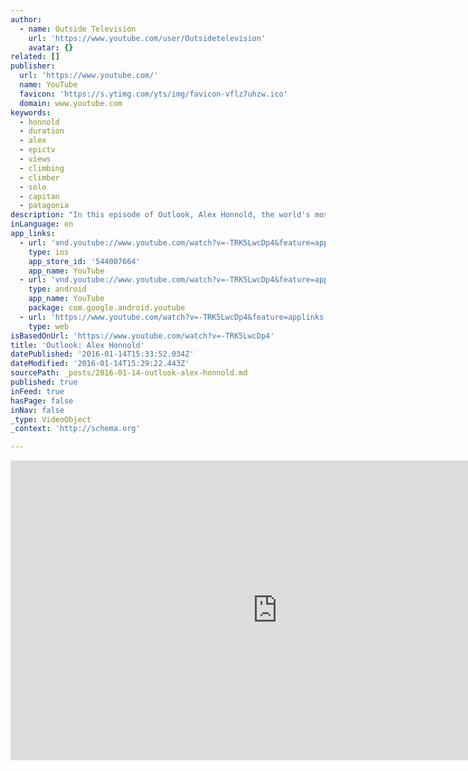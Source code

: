 ```yaml
---
author:
  - name: Outside Television
    url: 'https://www.youtube.com/user/Outsidetelevision'
    avatar: {}
related: []
publisher:
  url: 'https://www.youtube.com/'
  name: YouTube
  favicon: 'https://s.ytimg.com/yts/img/favicon-vflz7uhzw.ico'
  domain: www.youtube.com
keywords:
  - honnold
  - duration
  - alex
  - epictv
  - views
  - climbing
  - climber
  - solo
  - capitan
  - patagonia
description: "In this episode of Outlook, Alex Honnold, the world's most famous free solo climber, is profiled by professional mountain climber and guide Melissa Arnot. Premieres 12/11 at 10pm ET. http://www.outsidetelevision.com/find-us"
inLanguage: en
app_links:
  - url: 'vnd.youtube://www.youtube.com/watch?v=-TRK5LwcDp4&feature=applinks'
    type: ios
    app_store_id: '544007664'
    app_name: YouTube
  - url: 'vnd.youtube://www.youtube.com/watch?v=-TRK5LwcDp4&feature=applinks'
    type: android
    app_name: YouTube
    package: com.google.android.youtube
  - url: 'https://www.youtube.com/watch?v=-TRK5LwcDp4&feature=applinks'
    type: web
isBasedOnUrl: 'https://www.youtube.com/watch?v=-TRK5LwcDp4'
title: 'Outlook: Alex Honnold'
datePublished: '2016-01-14T15:33:52.034Z'
dateModified: '2016-01-14T15:29:22.443Z'
sourcePath: _posts/2016-01-14-outlook-alex-honnold.md
published: true
inFeed: true
hasPage: false
inNav: false
_type: VideoObject
_context: 'http://schema.org'

---
```

<iframe src="https://cdn.embedly.com/widgets/media.html?src=https%3A%2F%2Fwww.youtube.com%2Fembed%2F-TRK5LwcDp4%3Ffeature%3Doembed&amp;url=https%3A%2F%2Fwww.youtube.com%2Fwatch%3Fv%3D-TRK5LwcDp4&amp;image=https%3A%2F%2Fi.ytimg.com%2Fvi%2F-TRK5LwcDp4%2Fhqdefault.jpg&amp;key=b7d04c9b404c499eba89ee7072e1c4f7&amp;type=text%2Fhtml&amp;schema=youtube" width="854" height="480" scrolling="no" frameborder="0" allowfullscreen="allowfullscreen" style=""></iframe>